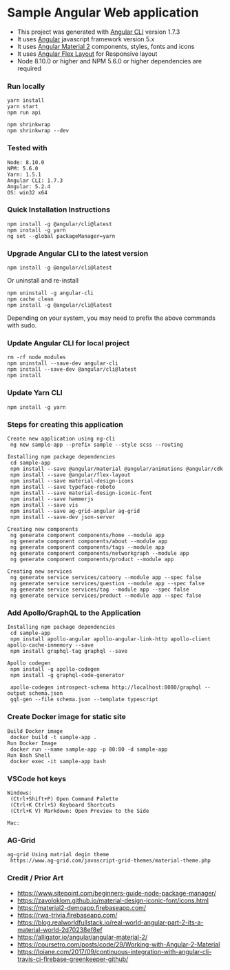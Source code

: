 # Sample Angular Web application

* This project was generated with [Angular CLI](https://github.com/angular/angular-cli) version 1.7.3
* It uses [Angular](https://angular.io) javascript framework version 5.x
* It uses [Angular Material 2](https://material.angular.io) components, styles, fonts and icons
* It uses [Angular Flex Layout](https://github.com/angular/flex-layout/wiki) for Responsive layout
* Node 8.10.0 or higher and NPM 5.6.0 or higher dependencies are required

### Run locally

```
yarn install
yarn start
npm run api
```

```
npm shrinkwrap
npm shrinkwrap --dev
```

### Tested with

```
Node: 8.10.0
NPM: 5.6.0
Yarn: 1.5.1
Angular CLI: 1.7.3
Angular: 5.2.4
OS: win32 x64
```

### Quick Installation Instructions

```
npm install -g @angular/cli@latest
npm install -g yarn
ng set --global packageManager=yarn
```

### Upgrade Angular CLI to the latest version

```
npm install -g @angular/cli@latest
```

Or uninstall and re-install

```
npm uninstall -g angular-cli
npm cache clean
npm install -g @angular/cli@latest
```

Depending on your system, you may need to prefix the above commands with sudo.

### Update Angular CLI for local project

```
rm -rf node_modules
npm uninstall --save-dev angular-cli
npm install --save-dev @angular/cli@latest
npm install
```

### Update Yarn CLI

```
npm install -g yarn
```

### Steps for creating this application

```
Create new application using ng-cli
 ng new sample-app --prefix sample --style scss --routing

Installing npm package dependencies
 cd sample-app
 npm install --save @angular/material @angular/animations @angular/cdk
 npm install --save @angular/flex-layout
 npm install --save material-design-icons
 npm install --save typeface-roboto
 npm install --save material-design-iconic-font
 npm install --save hammerjs
 npm install --save vis
 npm install --save ag-grid-angular ag-grid
 npm install --save-dev json-server

Creating new components
 ng generate component components/home --module app
 ng generate component components/about --module app
 ng generate component components/tags --module app
 ng generate component components/networkgraph --module app
 ng generate component components/product --module app

Creating new services
 ng generate service services/cateory --module app --spec false
 ng generate service services/question --module app --spec false
 ng generate service services/tag --module app --spec false
 ng generate service services/product --module app --spec false
```

### Add Apollo/GraphQL to the Application

```
Installing npm package dependencies
 cd sample-app
 npm install apollo-angular apollo-angular-link-http apollo-client apollo-cache-inmemory --save
 npm install graphql-tag graphql --save

Apollo codegen
 npm install -g apollo-codegen
 npm install -g graphql-code-generator

 apollo-codegen introspect-schema http://localhost:8080/graphql --output schema.json
 gql-gen --file schema.json --template typescript
```

### Create Docker image for static site

```
Build Docker image
 docker build -t sample-app .  
Run Docker Image
 docker run --name sample-app -p 80:80 -d sample-app
Run Bash Shell
 docker exec -it sample-app bash
```

### VSCode hot keys

```
Windows:
 (Ctrl+Shift+P) Open Command Palette
 (Ctrl+K Ctrl+S) Keyboard Shortcuts
 (Ctrl+K V) Markdown: Open Preview to the Side

Mac:
```

### AG-Grid

```
ag-grid Using matrial degin theme
 https://www.ag-grid.com/javascript-grid-themes/material-theme.php
```

### Credit / Prior Art

* https://www.sitepoint.com/beginners-guide-node-package-manager/
* https://zavoloklom.github.io/material-design-iconic-font/icons.html
* https://material2-demoapp.firebaseapp.com/
* https://rwa-trivia.firebaseapp.com/
* https://blog.realworldfullstack.io/real-world-angular-part-2-its-a-material-world-2d70238ef8ef
* https://alligator.io/angular/angular-material-2/
* https://coursetro.com/posts/code/29/Working-with-Angular-2-Material
* https://loiane.com/2017/09/continuous-integration-with-angular-cli-travis-ci-firebase-greenkeeper-github/
